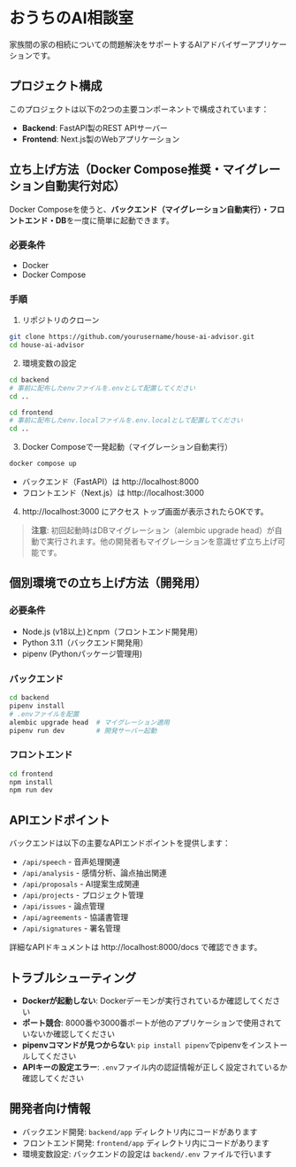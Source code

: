 # おうちのAI相談室

家族間の家の相続についての問題解決をサポートするAIアドバイザーアプリケーションです。

## プロジェクト構成

このプロジェクトは以下の2つの主要コンポーネントで構成されています：

- **Backend**: FastAPI製のREST APIサーバー
- **Frontend**: Next.js製のWebアプリケーション

## 立ち上げ方法（Docker Compose推奨・マイグレーション自動実行対応）

Docker Composeを使うと、**バックエンド（マイグレーション自動実行）・フロントエンド・DB**を一度に簡単に起動できます。

### 必要条件
- Docker
- Docker Compose

### 手順

1. リポジトリのクローン
```bash
git clone https://github.com/yourusername/house-ai-advisor.git
cd house-ai-advisor
```

2. 環境変数の設定
```bash
cd backend
# 事前に配布したenvファイルを.envとして配置してください
cd ..

cd frontend
# 事前に配布したenv.localファイルを.env.localとして配置してください
cd ..
```

3. Docker Composeで一発起動（マイグレーション自動実行）
```bash
docker compose up
```
- バックエンド（FastAPI）は http://localhost:8000
- フロントエンド（Next.js）は http://localhost:3000

4. http://localhost:3000 にアクセス
トップ画面が表示されたらOKです。

> **注意**: 初回起動時はDBマイグレーション（alembic upgrade head）が自動で実行されます。他の開発者もマイグレーションを意識せず立ち上げ可能です。

## 個別環境での立ち上げ方法（開発用）

### 必要条件
- Node.js (v18以上)とnpm（フロントエンド開発用）
- Python 3.11（バックエンド開発用）
- pipenv (Pythonパッケージ管理用)

### バックエンド
```bash
cd backend
pipenv install
# .envファイルを配置
alembic upgrade head  # マイグレーション適用
pipenv run dev        # 開発サーバー起動
```

### フロントエンド
```bash
cd frontend
npm install
npm run dev
```

## APIエンドポイント

バックエンドは以下の主要なAPIエンドポイントを提供します：

- `/api/speech` - 音声処理関連
- `/api/analysis` - 感情分析、論点抽出関連
- `/api/proposals` - AI提案生成関連
- `/api/projects` - プロジェクト管理
- `/api/issues` - 論点管理
- `/api/agreements` - 協議書管理
- `/api/signatures` - 署名管理

詳細なAPIドキュメントは http://localhost:8000/docs で確認できます。

## トラブルシューティング

- **Dockerが起動しない**: Dockerデーモンが実行されているか確認してください
- **ポート競合**: 8000番や3000番ポートが他のアプリケーションで使用されていないか確認してください
- **pipenvコマンドが見つからない**: `pip install pipenv`でpipenvをインストールしてください
- **APIキーの設定エラー**: `.env`ファイル内の認証情報が正しく設定されているか確認してください

## 開発者向け情報

- バックエンド開発: `backend/app` ディレクトリ内にコードがあります
- フロントエンド開発: `frontend/app` ディレクトリ内にコードがあります
- 環境変数設定: バックエンドの設定は `backend/.env` ファイルで行います

